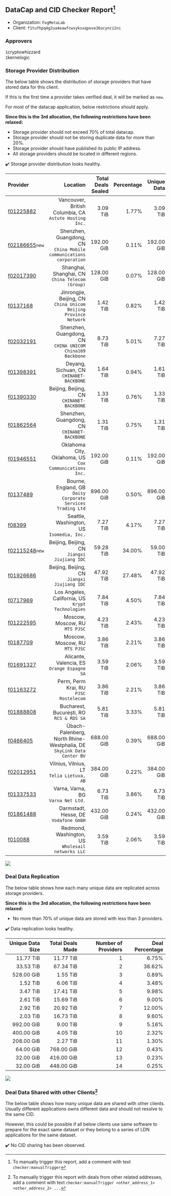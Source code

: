## DataCap and CID Checker Report[^1]
 - Organization: `FogMetaLab`
 - Client: `f1tufhpq4g2ua4eawfcwsyksxqpove36ucynci2ni`
### Approvers
`1`cryptowhizzard<br/>`1`kernelogic

### Storage Provider Distribution
The below table shows the distribution of storage providers that have stored data for this client.

If this is the first time a provider takes verified deal, it will be marked as `new`.

For most of the datacap application, below restrictions should apply.

**Since this is the 3rd allocation, the following restrictions have been relaxed:**
 - Storage provider should not exceed 70% of total datacap.
 - Storage provider should not be storing duplicate data for more than 20%.
 - Storage provider should have published its public IP address.
 - All storage providers should be located in different regions.

✔️ Storage provider distribution looks healthy.

| Provider                                                    |                                                                 Location | Total Deals Sealed | Percentage | Unique Data | Duplicate Deals |
| :---------------------------------------------------------- | -----------------------------------------------------------------------: | -----------------: | ---------: | ----------: | --------------: |
| [f01225882](https://filfox.info/en/address/f01225882)       |                Vancouver, British Columbia, CA<br/>`Astute Hosting Inc.` |           3.09 TiB |      1.77% |    3.09 TiB |           0.00% |
| [f02186655](https://filfox.info/en/address/f02186655)`new`  |    Shenzhen, Guangdong, CN<br/>`China Mobile communications corporation` |         192.00 GiB |      0.11% |  192.00 GiB |           0.00% |
| [f02017390](https://filfox.info/en/address/f02017390)       |                       Shanghai, Shanghai, CN<br/>`China Telecom (Group)` |         128.00 GiB |      0.07% |  128.00 GiB |           0.00% |
| [f0137168](https://filfox.info/en/address/f0137168)         |      Jinrongjie, Beijing, CN<br/>`China Unicom Beijing Province Network` |           1.42 TiB |      0.82% |    1.42 TiB |           0.00% |
| [f02032191](https://filfox.info/en/address/f02032191)       |             Shenzhen, Guangdong, CN<br/>`CHINA UNICOM China169 Backbone` |           8.73 TiB |      5.01% |    7.27 TiB |          16.82% |
| [f01398391](https://filfox.info/en/address/f01398391)       |                              Deyang, Sichuan, CN<br/>`CHINANET-BACKBONE` |           1.64 TiB |      0.94% |    1.61 TiB |           1.90% |
| [f01390330](https://filfox.info/en/address/f01390330)       |                             Beijing, Beijing, CN<br/>`CHINANET-BACKBONE` |           1.33 TiB |      0.76% |    1.33 TiB |           0.00% |
| [f01862564](https://filfox.info/en/address/f01862564)       |                          Shenzhen, Guangdong, CN<br/>`CHINANET-BACKBONE` |           1.31 TiB |      0.75% |    1.31 TiB |           0.00% |
| [f01946551](https://filfox.info/en/address/f01946551)       |                Oklahoma City, Oklahoma, US<br/>`Cox Communications Inc.` |         192.00 GiB |      0.11% |  192.00 GiB |           0.00% |
| [f0137489](https://filfox.info/en/address/f0137489)         |           Bourne, England, GB<br/>`Daisy Corporate Services Trading Ltd` |         896.00 GiB |      0.50% |  896.00 GiB |           0.00% |
| [f08399](https://filfox.info/en/address/f08399)             |                             Seattle, Washington, US<br/>`Isomedia, Inc.` |           7.27 TiB |      4.17% |    7.27 TiB |           0.00% |
| [f02115248](https://filfox.info/en/address/f02115248)`new`  |                          Beijing, Beijing, CN<br/>`Jiangxi Jiujiang IDC` |          59.28 TiB |     34.00% |   59.00 TiB |           0.47% |
| [f01926686](https://filfox.info/en/address/f01926686)       |                          Beijing, Beijing, CN<br/>`Jiangxi Jiujiang IDC` |          47.92 TiB |     27.48% |   47.92 TiB |           0.00% |
| [f0717969](https://filfox.info/en/address/f0717969)         |                     Los Angeles, California, US<br/>`Krypt Technologies` |           7.84 TiB |      4.50% |    7.84 TiB |           0.00% |
| [f01222595](https://filfox.info/en/address/f01222595)       |                                        Moscow, Moscow, RU<br/>`MTS PJSC` |           4.23 TiB |      2.43% |    4.23 TiB |           0.00% |
| [f0187709](https://filfox.info/en/address/f0187709)         |                                        Moscow, Moscow, RU<br/>`MTS PJSC` |           3.86 TiB |      2.21% |    3.86 TiB |           0.00% |
| [f01691327](https://filfox.info/en/address/f01691327)       |                           Alicante, Valencia, ES<br/>`Orange Espagne SA` |           3.59 TiB |      2.06% |    3.59 TiB |           0.00% |
| [f01163272](https://filfox.info/en/address/f01163272)       |                                Perm, Perm Krai, RU<br/>`PJSC Rostelecom` |           3.86 TiB |      2.21% |    3.86 TiB |           0.00% |
| [f01888808](https://filfox.info/en/address/f01888808)       |                              Bucharest, București, RO<br/>`RCS & RDS SA` |           5.81 TiB |      3.33% |    5.81 TiB |           0.00% |
| [f0466405](https://filfox.info/en/address/f0466405)         | Übach-Palenberg, North Rhine-Westphalia, DE<br/>`SkyLink Data Center BV` |         688.00 GiB |      0.39% |  688.00 GiB |           0.00% |
| [f02012951](https://filfox.info/en/address/f02012951)       |                             Vilnius, Vilnius, LT<br/>`Telia Lietuva, AB` |         384.00 GiB |      0.22% |  384.00 GiB |           0.00% |
| [f01337533](https://filfox.info/en/address/f01337533)       |                                    Varna, Varna, BG<br/>`Varna Net Ltd.` |           6.73 TiB |      3.86% |    6.73 TiB |           0.00% |
| [f01861488](https://filfox.info/en/address/f01861488)       |                                 Darmstadt, Hesse, DE<br/>`Vodafone GmbH` |         432.00 GiB |      0.24% |  432.00 GiB |           0.00% |
| [f010088](https://filfox.info/en/address/f010088)           |                     Redmond, Washington, US<br/>`Wholesail networks LLC` |           3.59 TiB |      2.06% |    3.59 TiB |           0.00% |

<img src="https://raw.githubusercontent.com/data-preservation-programs/filplus-checker-assets/main/filecoin-project/filecoin-plus-large-datasets/issues/1611/1684735157592.png"/>

### Deal Data Replication
The below table shows how each many unique data are replicated across storage providers.


**Since this is the 3rd allocation, the following restrictions have been relaxed:**
- No more than 70% of unique data are stored with less than 3 providers.

✔️ Data replication looks healthy.

| Unique Data Size | Total Deals Made | Number of Providers | Deal Percentage |
| ---------------: | ---------------: | ------------------: | --------------: |
|        11.77 TiB |        11.77 TiB |                   1 |           6.75% |
|        33.53 TiB |        67.34 TiB |                   2 |          38.62% |
|       528.00 GiB |         1.55 TiB |                   3 |           0.89% |
|         1.52 TiB |         6.06 TiB |                   4 |           3.48% |
|         3.47 TiB |        17.41 TiB |                   5 |           9.98% |
|         2.61 TiB |        15.69 TiB |                   6 |           9.00% |
|         2.92 TiB |        20.92 TiB |                   7 |          12.00% |
|         2.03 TiB |        16.73 TiB |                   8 |           9.60% |
|       992.00 GiB |         9.00 TiB |                   9 |           5.16% |
|       400.00 GiB |         4.05 TiB |                  10 |           2.32% |
|       208.00 GiB |         2.27 TiB |                  11 |           1.30% |
|        64.00 GiB |       768.00 GiB |                  12 |           0.43% |
|        32.00 GiB |       416.00 GiB |                  13 |           0.23% |
|        32.00 GiB |       448.00 GiB |                  14 |           0.25% |

<img src="https://raw.githubusercontent.com/data-preservation-programs/filplus-checker-assets/main/filecoin-project/filecoin-plus-large-datasets/issues/1611/1684735158202.png"/>

### Deal Data Shared with other Clients[^3]
The below table shows how many unique data are shared with other clients.
Usually different applications owns different data and should not resolve to the same CID.

However, this could be possible if all below clients use same software to prepare for the exact same dataset or they belong to a series of LDN applications for the same dataset.

✔️ No CID sharing has been observed.

[^1]: To manually trigger this report, add a comment with text `checker:manualTrigger`

[^2]: Deals from those addresses are combined into this report as they are specified with `checker:manualTrigger`

[^3]: To manually trigger this report with deals from other related addresses, add a comment with text `checker:manualTrigger <other_address_1> <other_address_2> ...`

